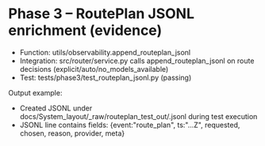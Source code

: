 # Phase 3 – RoutePlan JSONL enrichment (evidence)

- Function: utils/observability.append_routeplan_jsonl
- Integration: src/router/service.py calls append_routeplan_jsonl on route decisions (explicit/auto/no_models_available)
- Test: tests/phase3/test_routeplan_jsonl.py (passing)

Output example:
- Created JSONL under docs/System_layout/_raw/routeplan_test_out/<YYYY-MM-DD>.jsonl during test execution
- JSONL line contains fields: {event:"route_plan", ts:"...Z", requested, chosen, reason, provider, meta}

